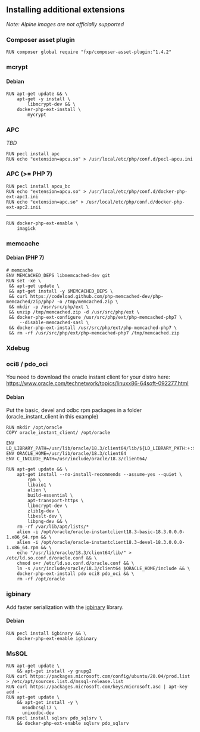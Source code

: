 ## Installing additional extensions

*Note: Alpine images are not officially supported*

### Composer asset plugin

    RUN composer global require "fxp/composer-asset-plugin:^1.4.2"

### mcrypt

#### Debian

```
RUN apt-get update && \
    apt-get -y install \
        libmcrypt-dev && \
    docker-php-ext-install \
        mycrypt        
```


### APC

*TBD*

    RUN pecl install apc
    RUN echo "extension=apcu.so" > /usr/local/etc/php/conf.d/pecl-apcu.ini

### APC (>= PHP 7)

    RUN pecl install apcu_bc
    RUN echo "extension=apcu.so" > /usr/local/etc/php/conf.d/docker-php-ext-apc1.ini
    RUN echo "extension=apc.so" > /usr/local/etc/php/conf.d/docker-php-ext-apc2.inii

---

    RUN docker-php-ext-enable \
        imagick

### memcache

#### Debian (PHP 7)     
     
    # memcache
    ENV MEMCACHED_DEPS libmemcached-dev git
    RUN set -xe \
     && apt-get update \
     && apt-get install -y $MEMCACHED_DEPS \
     && curl https://codeload.github.com/php-memcached-dev/php-memcached/zip/php7 -o /tmp/memcached.zip \
     && mkdir -p /usr/src/php/ext \
     && unzip /tmp/memcached.zip -d /usr/src/php/ext \
     && docker-php-ext-configure /usr/src/php/ext/php-memcached-php7 \
         --disable-memcached-sasl \
     && docker-php-ext-install /usr/src/php/ext/php-memcached-php7 \
     && rm -rf /usr/src/php/ext/php-memcached-php7 /tmp/memcached.zip
     
### Xdebug
   
        
### oci8 / pdo_oci
You need to download the oracle instant client for your distro here: https://www.oracle.com/technetwork/topics/linuxx86-64soft-092277.html

#### Debian
Put the basic, devel and odbc rpm packages in a folder (oracle_instant_client in this example)

    RUN mkdir /opt/oracle
    COPY oracle_instant_client/ /opt/oracle

    ENV LD_LIBRARY_PATH=/usr/lib/oracle/18.3/client64/lib/${LD_LIBRARY_PATH:+:$LD_LIBRARY_PATH}
    ENV ORACLE_HOME=/usr/lib/oracle/18.3/client64
    ENV C_INCLUDE_PATH=/usr/include/oracle/18.3/client64/
    
    RUN apt-get update && \
        apt-get install --no-install-recommends --assume-yes --quiet \
            rpm \
            libaio1 \
            alien \
            build-essential \
            apt-transport-https \
            libmcrypt-dev \
            zlib1g-dev \
            libxslt-dev \
            libpng-dev && \
        rm -rf /var/lib/apt/lists/*
        alien -i /opt/oracle/oracle-instantclient18.3-basic-18.3.0.0.0-1.x86_64.rpm && \
        alien -i /opt/oracle/oracle-instantclient18.3-devel-18.3.0.0.0-1.x86_64.rpm && \
        echo "/usr/lib/oracle/18.3/client64/lib/" > /etc/ld.so.conf.d/oracle.conf && \
        chmod o+r /etc/ld.so.conf.d/oracle.conf && \
        ln -s /usr/include/oracle/18.3/client64 $ORACLE_HOME/include && \
        docker-php-ext-install pdo oci8 pdo_oci && \
        rm -rf /opt/oracle


### igbinary
Add faster serialization with the [igbinary](https://github.com/igbinary/igbinary) library.

#### Debian

    RUN pecl install igbinary && \
        docker-php-ext-enable igbinary


### MsSQL

    RUN apt-get update \
        && apt-get install -y gnupg2
    RUN curl https://packages.microsoft.com/config/ubuntu/20.04/prod.list > /etc/apt/sources.list.d/mssql-release.list
    RUN curl https://packages.microsoft.com/keys/microsoft.asc | apt-key add -
    RUN apt-get update \
        && apt-get install -y \
          msodbcsql17 \
          unixodbc-dev
    RUN pecl install sqlsrv pdo_sqlsrv \
        && docker-php-ext-enable sqlsrv pdo_sqlsrv

